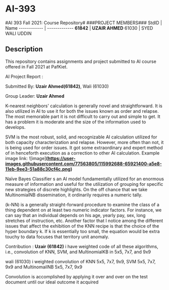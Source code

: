 # AI-393
#AI 393 Fall 2021: Course Repository#
###PROJECT MEMBERS###
StdID | Name
------------ | -------------
**61842** | **UZAIR AHMED** <!--this is the group leader in bold-->
61030 | SYED WALI UDDIN


## Description ##
This repository contains assignments and project submitted to AI course offered in Fall 2021 at PafKiet.

AI Project Report :

Submitted By: **Uzair Ahmed(61842)**, Wali (61030)

Group Leader: **Uzair Ahmed** 

K-nearest neighbors' calculation is generally novel and straightforward. It is also utilized in AI to use it for both the issues known as order and relapse. The most memorable part it is not difficult to carry out and simple to get. It has a problem it is moderate and the size of the information used to develops. 

SVM  is the most robust, solid, and recognizable AI calculation utilized for both capacity characterization and relapse. However, more often than not, it is being used for order issues. It got some extraordinary and expert method of in henceforth execution as a correction to other AI calculation. 
Example image link:
![image]**(https://user-images.githubusercontent.com/77563805/115992688-65921400-a5e8-11eb-9ee3-51a88c30cf4c.png)**


Naïve Bayes Classifier s an AI model fundamentally utilized for an enormous measure of information and useful for the utilization of grouping for specific new strategies of discrete highlights. On the off chance that we take MultinomialNB dissemination, it ordinarily requires a numeric tally. 

(k-NN) is a generally straight-forward procedure to examine the class of a thing dependent on at least two numeric indicator factors. For instance, we can say that an individual depends on his age, yearly pay, sex, long stretches of instruction, etc. Another factor that I notice among the different issues that affect the exhibition of the KNN recipe is that the choice of the hyper boundary k. If k is essentially too small, the equation would be extra touchy to data focuses that territory unit anomaly.

Contribution :
**Uzair (61842)** i have weighted code of all these algorithms, i.e., convolution of KNN, SVM, and MultinomialKB in 5x5, 7x7, and 9x9

wali (61030) i weighted convolution of KNN 5x5, 7x7, 9x9, SVM 5x5, 7x7, 9x9 and MultinomailNB 5x5, 7x7, 9x9

Convolution is accomplished by applying it over and over on the test document until our ideal outcome it acquired
